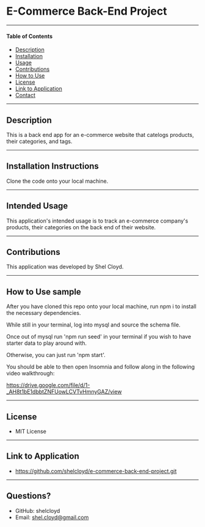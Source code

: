# **E-Commerce Back-End Project**

___

#### **Table of Contents**
* [Description](#description)
* [Installation](#installation)
* [Usage](#usage)
* [Contributions](#contributions)
* [How to Use](#instructions)
* [License](#license)
* [Link to Application](#link)
* [Contact](#contact)

___

<div id="description"></div>

## **Description**
This is a back end app for an e-commerce website that catelogs products, their categories, and tags.

___

<div id="installation"></div>

## **Installation Instructions**
Clone the code onto your local machine.

___

<div id="usage"></div>

## **Intended Usage**
This application's intended usage is to track an e-commerce company's products, their categories on the back end of their website.

___

<div id="contributions"></div>

## **Contributions**
This application was developed by Shel Cloyd.

___

<div id="instructions"></div>

## **How to Use sample**
After you have cloned this repo onto your local machine, run npm i to install the necessary dependencies.

While still in your terminal, log into mysql and source the schema file.

Once out of mysql run 'npm run seed' in your terminal if you wish to have starter data to play around with.

Otherwise, you can just run 'npm start'.

You should be able to then open Insomnia and follow along in the following video walkthrough:

https://drive.google.com/file/d/1-_AH8t1bE1dbbtZNFUowLCVTvHmnyGAZ/view

___

<div id="license"></div>

## **License**
* MIT License

___

<div id="link"></div>

## **Link to Application**
* https://github.com/shelcloyd/e-commerce-back-end-project.git

___

<div id="contact"></div>

## **Questions?**
* GitHub: shelcloyd
* Email:  shel.cloyd@gmail.com